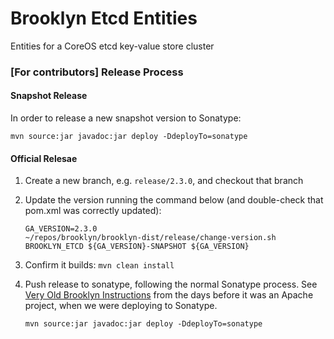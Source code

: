 # Brooklyn Etcd Entities

Entities for a CoreOS etcd key-value store cluster


### [For contributors] Release Process

#### Snapshot Release

In order to release a new snapshot version to Sonatype:

    mvn source:jar javadoc:jar deploy -DdeployTo=sonatype


#### Official Relesae

1. Create a new branch, e.g. `release/2.3.0`, and checkout that branch

2. Update the version running the command below (and double-check that pom.xml was correctly updated):

    ```
    GA_VERSION=2.3.0
    ~/repos/brooklyn/brooklyn-dist/release/change-version.sh BROOKLYN_ETCD ${GA_VERSION}-SNAPSHOT ${GA_VERSION}
    ```

4. Confirm it builds: `mvn clean install`

5. Push release to sonatype, following the normal Sonatype process. See 
   [Very Old Brooklyn Instructions](https://github.com/brooklyncentral/brooklyn/blob/0.7.0-M1/docs/dev/tips/release.md)
   from the days before it was an Apache project, when we were deploying to Sonatype.

    ```
    mvn source:jar javadoc:jar deploy -DdeployTo=sonatype
    ```
